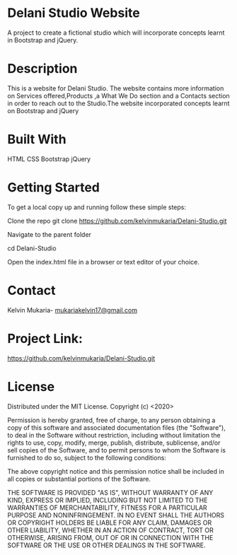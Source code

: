 # Delani Studio Website


A project to create a fictional studio which will incorporate concepts learnt in Bootstrap and jQuery.



# Description


This is a website for Delani Studio. The website contains more information on Services offered,Products ,a What We Do section and a Contacts section in order to reach out to the Studio.The website incorporated concepts learnt on Bootstrap and jQuery


# Built With


 HTML CSS Bootstrap jQuery

 
# Getting Started


 To get a local copy up and running follow these simple steps:

Clone the repo git clone https://github.com/kelvinmukaria/Delani-Studio.git 


Navigate to the parent folder 


cd Delani-Studio 


Open the index.html file in a browser or text editor of your choice.


# Contact


 Kelvin Mukaria- mukariakelvin17@gmail.com 
 
 
 # Project Link: 
 
 https://github.com/kelvinmukaria/Delani-Studio.git

 
# License

 Distributed under the MIT License. Copyright (c) <2020>


Permission is hereby granted, free of charge, to any person obtaining a copy of this software and associated documentation files (the "Software"), to deal in the Software without restriction, including without limitation the rights to use, copy, modify, merge, publish, distribute, sublicense, and/or sell copies of the Software, and to permit persons to whom the Software is furnished to do so, subject to the following conditions:


The above copyright notice and this permission notice shall be included in all copies or substantial portions of the Software.


THE SOFTWARE IS PROVIDED "AS IS", WITHOUT WARRANTY OF ANY KIND, EXPRESS OR IMPLIED, INCLUDING BUT NOT LIMITED TO THE WARRANTIES OF MERCHANTABILITY, FITNESS FOR A PARTICULAR PURPOSE AND NONINFRINGEMENT. IN NO EVENT SHALL THE AUTHORS OR COPYRIGHT HOLDERS BE LIABLE FOR ANY CLAIM, DAMAGES OR OTHER LIABILITY, WHETHER IN AN ACTION OF CONTRACT, TORT OR OTHERWISE, ARISING FROM, OUT OF OR IN CONNECTION WITH THE SOFTWARE OR THE USE OR OTHER DEALINGS IN THE SOFTWARE.